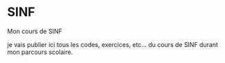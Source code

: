 # SINF
Mon cours de SINF

je vais publier ici tous les codes, exercices, etc... du cours de SINF durant mon parcours scolaire.
